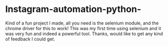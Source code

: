 # Instagram-automation-python-
Kind of a fun project I made, all you need is the selenium module, and the chrome driver for this to work!
This was my first time using selenium and it was very fun and indeed a powerful tool.
Thanks, would like to get any kind of feedback I could get.
